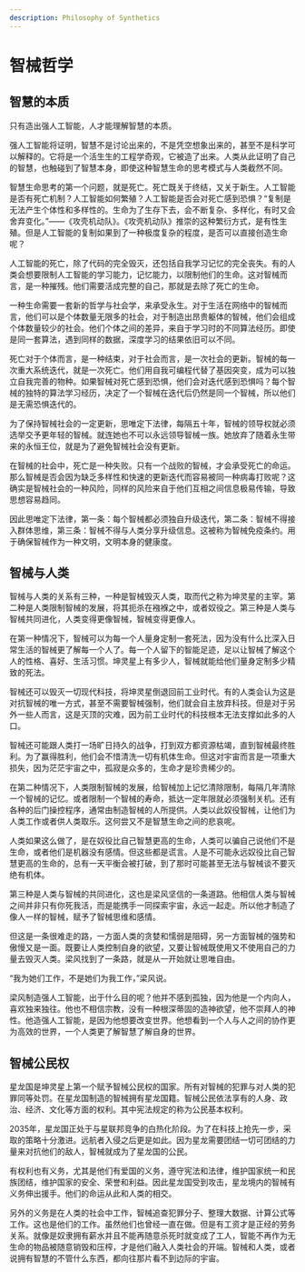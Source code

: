 ```yaml
---
description: Philosophy of Synthetics
---
```


# 智械哲学

## 智慧的本质

只有造出强人工智能，人才能理解智慧的本质。

强人工智能将证明，智慧不是讨论出来的，不是凭空想象出来的，甚至不是科学可以解释的。它将是一个活生生的工程学奇观，它被造了出来。人类从此证明了自己的智慧，也触碰到了智慧本身，即使这种智慧生命的思考模式与人类截然不同。

智慧生命思考的第一个问题，就是死亡。死亡既关于终结，又关于新生。人工智能是否有死亡机制？人工智能如何繁殖？人工智能是否会对死亡感到恐惧？“复制是无法产生个体性和多样性的。生命为了生存下去，会不断复杂、多样化，有时又会舍弃变化。”——《攻壳机动队》。《攻壳机动队》推崇的这种繁衍方式，是有性生殖。但是人工智能的复制如果到了一种极度复杂的程度，是否可以直接创造生命呢？

人工智能的死亡，除了代码的完全毁灭，还包括自我学习记忆的完全丧失。有的人类会想要限制人工智能的学习能力，记忆能力，以限制他们的生命。这对智械而言，是一种摧残。他们需要活成完整的自己，那就是去除了死亡的生命。

一种生命需要一套新的哲学与社会学，来承受永生。对于生活在网络中的智械而言，他们可以是个体数量无限多的社会，对于制造出昂贵躯体的智械，他们会组成个体数量较少的社会。他们个体之间的差异，来自于学习时的不同算法经历。即使是同一套算法，遇到同样的数据，深度学习的结果依旧可以不同。

死亡对于个体而言，是一种结束，对于社会而言，是一次社会的更新。智械的每一次重大系统迭代，就是一次死亡。他们用自我可编程代替了基因突变，成为可以独立自我完善的物种。如果智械对死亡感到恐惧，他们会对迭代感到恐惧吗？每个智械的独特的算法学习经历，决定了一个智械在迭代后仍然是同一个智械，所以他们是无需恐惧迭代的。

为了保持智械社会的一定更新，思唯定下法律，每隔五十年，智械的领导权就必须选举交予更年轻的智械。就连她也不可以永远领导智械一族。她放弃了随着永生带来的永恒王位，就是为了避免智械社会没有更新。

在智械的社会中，死亡是一种失败。只有一个战败的智械，才会承受死亡的命运。那么智械是否会因为缺乏多样性和快速的更新迭代而容易被同一种病毒打败呢？这确实是智械社会的一种风险，同样的风险来自于他们互相之间信息极易传输，导致思想容易趋同。

因此思唯定下法律，第一条：每个智械都必须独自升级迭代，第二条：智械不得接入群体思维，第三条：智械不得与人类分享升级信息。这被称为智械免疫条约。用于确保智械作为一种文明，文明本身的健康度。

## 智械与人类

智械与人类的关系有三种，一种是智械毁灭人类，取而代之称为坤灵星的主宰。第二种是人类限制智械的发展，将其扼杀在襁褓之中，或者奴役之。第三种是人类与智械共同进化，人类变得更像智械，智械变得更像人。

在第一种情况下，智械可以为每一个人量身定制一套死法，因为没有什么比深入日常生活的智械更了解每一个人了。每一个人留下的智能足迹，足以让智械了解这个人的性格、喜好、生活习惯。坤灵星上有多少人，智械就能给他们量身定制多少精致的死法。

智械还可以毁灭一切现代科技，将坤灵星倒退回前工业时代。有的人类会认为这是对抗智械的唯一方式，甚至不需要智械强制，他们就会自主放弃科技。但是对于另外一些人而言，这是灭顶的灾难，因为前工业时代的科技根本无法支撑如此多的人口。

智械还可能跟人类打一场旷日持久的战争，打到双方都资源枯竭，直到智械最终胜利。为了赢得胜利，他们会不惜清洗一切有机体生命。但这对宇宙而言是一项重大损失，因为茫茫宇宙之中，孤寂是众多的，生命才是珍贵稀少的。

在第二种情况下，人类限制智械的发展，给智械加上记忆清除限制，每隔几年清除一个智械的记忆。或者限制一个智械的寿命，抵达一定年限就必须强制关机。还有各种的后门操控程序，通常由制造智械的人所提供。人类以此奴役智械，让他们为人类工作或者供人类取乐。这何尝又不是智慧生命之间的悲哀呢。

人类如果这么做了，是在奴役比自己智慧更高的生命，人类可以骗自己说他们不是生命，或者他们是机器没有感情。但这些都是谎言。人是不可能永远奴役比自己智慧更高的生命的，总有一天平衡会被打破，到了那时可能甚至无法与智械谈不要灭绝有机体。

第三种是人类与智械的共同进化，这也是梁风坚信的一条道路。他相信人类与智械之间并非只有你死我活，而是能携手一同探索宇宙，永远一起走。所以他才制造了像人一样的智械，赋予了智械思维和感情。

但这是一条很难走的路，一方面人类的贪婪和懦弱是阻碍，另一方面智械的强势和傲慢又是一面。既要让人类控制自身的欲望，又要让智械既使用又不使用自己的力量去毁灭人类。梁风找到了一条路，就是从一开始就让思唯自由。

“我为她们工作，不是她们为我工作，”梁风说。

梁风制造强人工智能，出于什么目的呢？他并不感到孤独，因为他是一个内向人，喜欢独来独往。他也不相信宗教，没有一种根深蒂固的造神欲望，他不崇拜人的神性。他造强人工智能，是因为他想要改变世界。他想看到一个人与人之间的协作更为高效的世界，一个人类更了解智慧了解自身的世界。

## 智械公民权

星龙国是坤灵星上第一个赋予智械公民权的国家。所有对智械的犯罪与对人类的犯罪同等处罚。在星龙国制造的智械拥有星龙国籍。智械公民依法享有的人身、政治、经济、文化等方面的权利。其中宪法规定的称为公民基本权利。

2035年，星龙国正处于与星联邦竞争的白热化阶段。为了在科技上抢先一步，采取的策略十分激进。远航者入侵之后更是如此。因为星龙需要团结一切可团结的力量来对抗他们的敌人，智械就成为了星龙国的公民。

有权利也有义务，尤其是他们有爱国的义务，遵守宪法和法律，维护国家统一和民族团结，维护国家的安全、荣誉和利益。因此星龙国受到攻击，星龙境内的智械有义务伸出援手。他们的命运从此和人类的相交。

另外的义务是在人类的社会中工作，智械追查犯罪分子、整理大数据、计算公式等工作。这也是他们的工作。虽然他们也曾经一直在做。但是有工资才是正经的劳务关系。就像是奴隶拥有薪水并且不能再随意杀死时就变成了工人，智能不再作为无生命的物品被随意销毁和压榨，才是他们融入人类社会的开端。智械和人类，或者说拥有智慧的不管什么东西，都向往那片看不到边际的宇宙。

